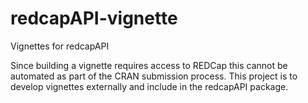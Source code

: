 # redcapAPI-vignette
Vignettes for redcapAPI

Since building a vignette requires access to REDCap this cannot be automated as part of the CRAN submission process. This project is to develop vignettes externally and include in the redcapAPI package. 
